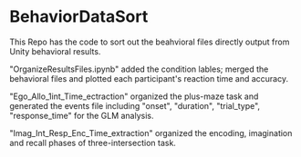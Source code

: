# BehaviorDataSort
This Repo has the code to sort out the beahvioral files directly output from Unity behavioral results.

"OrganizeResultsFiles.ipynb" added the condition lables; merged the behavioral files and plotted each participant's reaction time and accuracy.

"Ego_Allo_1int_Time_ectraction" organized the plus-maze task and generated the events file including "onset", "duration", "trial_type", "response_time" for the GLM analysis.

"Imag_Int_Resp_Enc_Time_extraction" organized the encoding, imagination and recall phases of three-intersection task.




